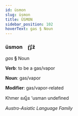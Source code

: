 ```yaml
---
id: üsmon
slug: üsmon
title: ÜSMON
sidebar_position: 102
hoverText: gas § Noun
---
```


### üsmon&emsp;<span kind="abugida">ɽ́ʄƶ̃</span>

*gas* **§** Noun

**Verb**: to be a gas/vapor

**Noun**: gas/vapor

**Modifier**: gas/vapor-related

Khmer ឧស្ម័ន ʼusman undefined

*Austro-Asiatic Language Family*